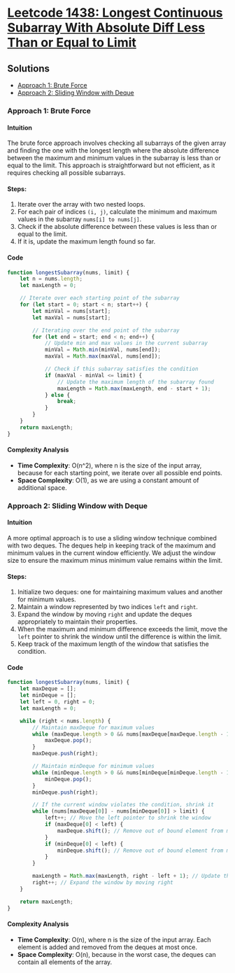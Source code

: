 # [Leetcode 1438: Longest Continuous Subarray With Absolute Diff Less Than or Equal to Limit](https://leetcode.com/problems/longest-continuous-subarray-with-absolute-diff-less-than-or-equal-to-limit/)

## Solutions

- [Approach 1: Brute Force](#approach-1-brute-force)
- [Approach 2: Sliding Window with Deque](#approach-2-sliding-window-with-deque)

### Approach 1: Brute Force

#### Intuition

The brute force approach involves checking all subarrays of the given array and finding the one with the longest length where the absolute difference between the maximum and minimum values in the subarray is less than or equal to the limit. This approach is straightforward but not efficient, as it requires checking all possible subarrays.

#### Steps:
1. Iterate over the array with two nested loops.
2. For each pair of indices `(i, j)`, calculate the minimum and maximum values in the subarray `nums[i] to nums[j]`.
3. Check if the absolute difference between these values is less than or equal to the limit.
4. If it is, update the maximum length found so far.

#### Code
```javascript
function longestSubarray(nums, limit) {
    let n = nums.length;
    let maxLength = 0;

    // Iterate over each starting point of the subarray
    for (let start = 0; start < n; start++) {
        let minVal = nums[start];
        let maxVal = nums[start];

        // Iterating over the end point of the subarray
        for (let end = start; end < n; end++) {
            // Update min and max values in the current subarray
            minVal = Math.min(minVal, nums[end]);
            maxVal = Math.max(maxVal, nums[end]);

            // Check if this subarray satisfies the condition
            if (maxVal - minVal <= limit) {
                // Update the maximum length of the subarray found
                maxLength = Math.max(maxLength, end - start + 1);
            } else {
                break;
            }
        }
    }
    return maxLength;
}
```

#### Complexity Analysis
- **Time Complexity**: O(n^2), where n is the size of the input array, because for each starting point, we iterate over all possible end points.
- **Space Complexity**: O(1), as we are using a constant amount of additional space.

### Approach 2: Sliding Window with Deque

#### Intuition

A more optimal approach is to use a sliding window technique combined with two deques. The deques help in keeping track of the maximum and minimum values in the current window efficiently. We adjust the window size to ensure the maximum minus minimum value remains within the limit.

#### Steps:
1. Initialize two deques: one for maintaining maximum values and another for minimum values.
2. Maintain a window represented by two indices `left` and `right`.
3. Expand the window by moving `right` and update the deques appropriately to maintain their properties.
4. When the maximum and minimum difference exceeds the limit, move the `left` pointer to shrink the window until the difference is within the limit.
5. Keep track of the maximum length of the window that satisfies the condition.

#### Code
```javascript
function longestSubarray(nums, limit) {
    let maxDeque = [];
    let minDeque = [];
    let left = 0, right = 0;
    let maxLength = 0;

    while (right < nums.length) {
        // Maintain maxDeque for maximum values
        while (maxDeque.length > 0 && nums[maxDeque[maxDeque.length - 1]] < nums[right]) {
            maxDeque.pop();
        }
        maxDeque.push(right);

        // Maintain minDeque for minimum values
        while (minDeque.length > 0 && nums[minDeque[minDeque.length - 1]] > nums[right]) {
            minDeque.pop();
        }
        minDeque.push(right);

        // If the current window violates the condition, shrink it
        while (nums[maxDeque[0]] - nums[minDeque[0]] > limit) {
            left++; // Move the left pointer to shrink the window
            if (maxDeque[0] < left) {
                maxDeque.shift(); // Remove out of bound element from maxDeque
            }
            if (minDeque[0] < left) {
                minDeque.shift(); // Remove out of bound element from minDeque
            }
        }

        maxLength = Math.max(maxLength, right - left + 1); // Update the maximum length found
        right++; // Expand the window by moving right
    }

    return maxLength;
}
```

#### Complexity Analysis
- **Time Complexity**: O(n), where n is the size of the input array. Each element is added and removed from the deques at most once.
- **Space Complexity**: O(n), because in the worst case, the deques can contain all elements of the array.

